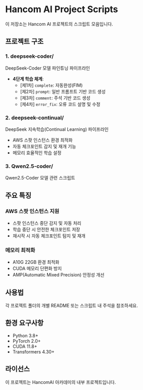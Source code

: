 # Hancom AI Project Scripts

이 저장소는 Hancom AI 프로젝트의 스크립트 모음입니다.

## 프로젝트 구조

### 1. deepseek-coder/
DeepSeek-Coder 모델 파인튜닝 파이프라인
- **4단계 학습 체계**:
  - [제1차] `complete`: 자동완성(FIM)
  - [제2차] `prompt`: 일반 프롬프트 기반 코드 생성
  - [제3차] `comment`: 주석 기반 코드 생성
  - [제4차] `error_fix`: 오류 코드 설명 및 수정

### 2. deepseek-continual/
DeepSeek 지속학습(Continual Learning) 파이프라인
- AWS 스팟 인스턴스 환경 최적화
- 자동 체크포인트 감지 및 재개 기능
- 메모리 효율적인 학습 설정

### 3. Qwen2.5-coder/
Qwen2.5-Coder 모델 관련 스크립트

## 주요 특징

### AWS 스팟 인스턴스 지원
- 스팟 인스턴스 중단 감지 및 자동 처리
- 학습 중단 시 안전한 체크포인트 저장
- 재시작 시 자동 체크포인트 탐지 및 재개

### 메모리 최적화
- A10G 22GB 환경 최적화
- CUDA 메모리 단편화 방지
- AMP(Automatic Mixed Precision) 안정성 개선

## 사용법

각 프로젝트 폴더의 개별 README 또는 스크립트 내 주석을 참조하세요.

## 환경 요구사항

- Python 3.8+
- PyTorch 2.0+
- CUDA 11.8+
- Transformers 4.30+

## 라이선스

이 프로젝트는 HancomAI 아카데미의 내부 프로젝트입니다.
